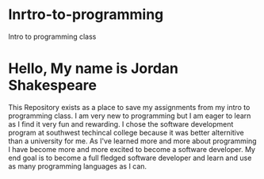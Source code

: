 # Inrtro-to-programming
Intro to programming class
# Hello, My name is Jordan Shakespeare
This Repository exists as a place to save my assignments from my intro to programming class.
I am very new to programming but I am eager to learn as I find it very fun and rewarding.
I chose the software development program at southwest techincal college because it was better alternitive than a university for me. As I've learned more and more about programming I have become more and more excited to become a software developer. My end goal is to become a full fledged software developer and learn and use as many programming languages as I can.  

